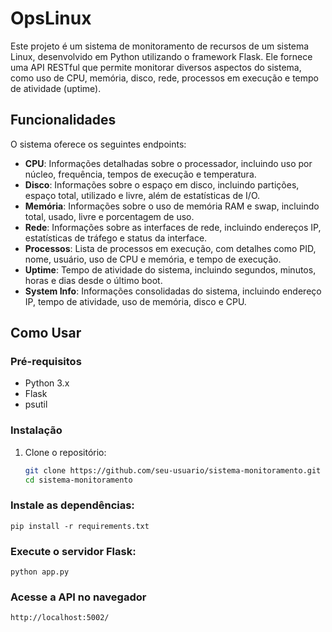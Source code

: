 # OpsLinux

Este projeto é um sistema de monitoramento de recursos de um sistema Linux, desenvolvido em Python utilizando o framework Flask. Ele fornece uma API RESTful que permite monitorar diversos aspectos do sistema, como uso de CPU, memória, disco, rede, processos em execução e tempo de atividade (uptime).

## Funcionalidades

O sistema oferece os seguintes endpoints:

- **CPU**: Informações detalhadas sobre o processador, incluindo uso por núcleo, frequência, tempos de execução e temperatura.
- **Disco**: Informações sobre o espaço em disco, incluindo partições, espaço total, utilizado e livre, além de estatísticas de I/O.
- **Memória**: Informações sobre o uso de memória RAM e swap, incluindo total, usado, livre e porcentagem de uso.
- **Rede**: Informações sobre as interfaces de rede, incluindo endereços IP, estatísticas de tráfego e status da interface.
- **Processos**: Lista de processos em execução, com detalhes como PID, nome, usuário, uso de CPU e memória, e tempo de execução.
- **Uptime**: Tempo de atividade do sistema, incluindo segundos, minutos, horas e dias desde o último boot.
- **System Info**: Informações consolidadas do sistema, incluindo endereço IP, tempo de atividade, uso de memória, disco e CPU.

## Como Usar

### Pré-requisitos

- Python 3.x
- Flask
- psutil

### Instalação

1. Clone o repositório:

   ```bash
   git clone https://github.com/seu-usuario/sistema-monitoramento.git
   cd sistema-monitoramento


### Instale as dependências:
    pip install -r requirements.txt

### Execute o servidor Flask:
    python app.py

### Acesse a API no navegador
    http://localhost:5002/
